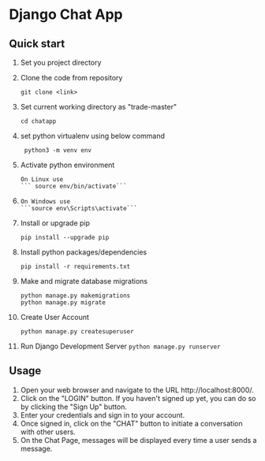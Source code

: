 Django Chat App
===================================



Quick start
-----------

1. Set you project directory
2. Clone the code from repository

   ```git clone <link>```
3. Set current working directory as "trade-master"

   ```cd chatapp```
4. set python virtualenv using below command

   ``` python3 -m venv env```
5. Activate python environment

       On Linux use
       ``` source env/bin/activate```
6. 
       On Windows use  
       ```source env\Scripts\activate```
6. Install or upgrade pip

   ```pip install --upgrade pip```
7. Install python packages/dependencies

   ```pip install -r requirements.txt```

8. Make and migrate database migrations
    ```
    python manage.py makemigrations
    python manage.py migrate 
    ```
9. Create User Account
    ```
    python manage.py createsuperuser
    ```
10. Run Django Development Server
    ```python manage.py runserver ```

Usage
-----------

1. Open your web browser and navigate to the URL http://localhost:8000/.
2. Click on the "LOGIN" button. If you haven't signed up yet, you can do so by clicking the "Sign Up" button.
3. Enter your credentials and sign in to your account.
4. Once signed in, click on the "CHAT" button to initiate a conversation with other users.
5. On the Chat Page, messages will be displayed every time a user sends a message.